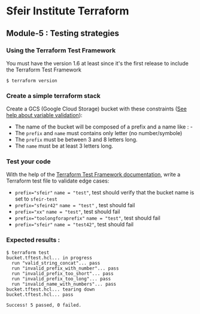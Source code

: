 # Sfeir Institute Terraform

## Module-5 : Testing strategies

### Using the Terraform Test Framework

You must have the version 1.6 at least since it's the first release to include the Terraform Test Framework

```
$ terraform version
```

### Create a simple terraform stack

Create a GCS (Google Cloud Storage) bucket with these constraints ([See help about variable validation](https://developer.hashicorp.com/terraform/language/values/variables#custom-validation-rules)):

- The name of the bucket will be composed of a prefix and a name like : <prefix>-<name>
- The `prefix` and `name` must contains only letter (no number/symbole)
- The `prefix` must be between 3 and 8 letters long.
- The `name` must be at least 3 letters long.

### Test your code

With the help of the [Terraform Test Framework documentation](https://developer.hashicorp.com/terraform/language/tests), write a Terraform test file to validate edge cases:

- `prefix="sfeir"` `name = "test"`, test should verify that the bucket name is set to `sfeir-test`
- `prefix="sfeir42"` `name = "test"` , test should fail
- `prefix="xx"` `name = "test"`, test should fail
- `prefix="toolongforaprefix"` `name = "test"`, test should fail
- `prefix="sfeir"` `name = "test42"`, test should fail

### Expected results :

```
$ terraform test
bucket.tftest.hcl... in progress
  run "valid_string_concat"... pass
  run "invalid_prefix_with_number"... pass
  run "invalid_prefix_too_short"... pass
  run "invalid_prefix_too_long"... pass
  run "invalid_name_with_numbers"... pass
bucket.tftest.hcl... tearing down
bucket.tftest.hcl... pass

Success! 5 passed, 0 failed.
```